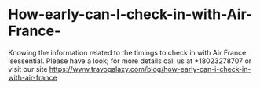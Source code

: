 # How-early-can-I-check-in-with-Air-France-
Knowing the information related to the timings to check in with Air France isessential. Please have a look; for more details call us at +18023278707 or visit our site https://www.travogalaxy.com/blog/how-early-can-i-check-in-with-air-france
